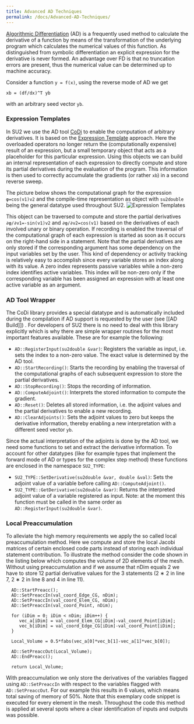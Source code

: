 ```yaml
---
title: Advanced AD Techniques
permalink: /docs/Advanced-AD-Techniques/
---
```


[Algorithmic Differentiation](https://en.wikipedia.org/wiki/Automatic_differentiation) (AD) is a frequently used method to calculate
the derivative of a function by means of the transformation of the underlying program which calculates the
numerical values of this function. As distinguished from symbolic differentiation an explicit expression for the
derivative is never formed. An advantage over FD is that no truncation errors are present, thus the numerical
value can be determined up to machine accuracy. 

Consider a function `y = f(x)`, using the reverse mode of AD we get

`xb = (df/dx)^T yb`

with an arbitrary seed vector `yb`.  


### Expression Templates

In SU2 we use the AD tool [CoDi](https://github.com/SciCompKL/CoDiPack) to enable the computation of arbitrary derivatives. It is based on the [Expression Template](https://en.wikipedia.org/wiki/Expression_templates) approach. Here the overloaded operators no longer return the (computationally expensive) result of an expression,
but a small temporary object that acts as a placeholder for this particular expression. Using this objects
we can build an internal representation of each expression to directly compute and store its partial derivatives during the evaluation of the program. This information is then used to correctly accumulate the gradients (or rather `xb`) in a second reverse sweep.

The picture below shows the computational graph for the expression `φ=cos(v1)v2` and the compile-time representation as object with `su2double` being the general datatype used throughout SU2. 
![Expression Templates](http://www.scicomp.uni-kl.de/wordpress/wp-content/uploads/2016/05/Screenshot-from-2016-05-20-15-49-59.png)

This object can be traversed to compute and store the partial derivatives `∂φ/∂v1=-sin(v1)v2` and `∂φ/∂v2=cos(v1)` based on the derivatives of each involved unary or binary operation. If recording is enabled the traversal of the computational graph of each
expression is started as soon as it occurs on the right-hand side in a statement. Note that the partial derivatives are only stored if the corresponding argument has some dependency on the input variables set by the user. This kind of dependency or
activity tracking is relatively easy to accomplish since every variable stores an index along with its value. A
zero index represents passive variables while a non-zero index identifies active variables. This index will be
non-zero only if the corresponding variable has been assigned an expression with at least one active variable
as an argument.

### AD Tool Wrapper 

The CoDi library provides a special datatype and is automatically included
during the compilation if AD support is requested by the user (see [[AD Build]]) . For developers of SU2 there is no need to deal
with this library explicitly which is why there are simple wrapper routines for the most important features
available. These are for example the following:

* `AD::RegisterInput(su2double &var)`: Registers the variable as input, i.e. sets the index to a
non-zero value. The exact value is determined by the AD tool.
* `AD::StartRecording()`: Starts the recording by enabling the traversal of the computational graphs
of each subsequent expression to store the partial derivatives.
* `AD::StopRecording()`: Stops the recording of information.
* `AD::ComputeAdjoint()`: Interprets the stored information to compute the gradient.
* `AD::Reset()`: Deletes all stored information, i.e. the adjoint values and the partial derivatives to
enable a new recording.
* `AD::ClearAdjoints()`: Sets the adjoint values to zero but keeps the derivative information, thereby
enabling a new interpretation with a different seed vector `yb`.

Since the actual interpretation of the adjoints is done by the AD tool, we need some functions to set and
extract the derivative information. To account for other datatypes (like for example types that implement
the forward mode of AD or types for the complex step method) these functions are enclosed in the namespace
`SU2_TYPE`:
* `SU2_TYPE::SetDerivative(su2double &var, double &val)`: Sets the adjoint value of a variable
before calling `AD::ComputeAdjoint()`.
* `SU2_TYPE::GetDerivative(su2double &var)`: Returns the interpreted adjoint value of a variable
registered as input. Note: at the moment this function must be called in the same order as `AD::RegisterInput(su2double &var)`.

### Local Preaccumulation

To alleviate the high memory requirements we apply the so called local preaccumulation method. Here we
compute and store the local Jacobi matrices of certain enclosed code parts instead of storing each individual
statement contribution. To illustrate the method consider the code shown in the listing below which computes the
volume of 2D elements of the mesh. Without using preaccumulation and if we assume that nDim equals 2 we
have to store 12 partial derivative values for the 3 statements (2 ∗ 2 in line 7, 2 ∗ 2 in line 8 and 4 in line 11).

```
  AD::StartPreacc();
  AD::SetPreaccIn(val_coord_Edge_CG, nDim);
  AD::SetPreaccIn(val_coord_Elem_CG, nDim);
  AD::SetPreaccIn(val_coord_Point, nDim);

  for (iDim = 0; iDim < nDim; iDim++) {
     vec_a[iDim] = val_coord_Elem_CG[iDim]-val_coord_Point[iDim];
     vec_b[iDim] = val_coord_Edge_CG[iDim]-val_coord_Point[iDim];
  }

  Local_Volume = 0.5*fabs(vec_a[0]*vec_b[1]-vec_a[1]*vec_b[0]);
	
  AD::SetPreaccOut(Local_Volume);
  AD::EndPreacc();

  return Local_Volume;
```

With preaccumulation we only store the derivatives of the variables flagged using `AD::SetPreaccIn` with
respect to the variables flagged with `AD::SetPreaccOut`. For our example this results in 6 values, which
means total saving of memory of 50%. Note that this exemplary code snippet is executed for every element
in the mesh. Throughout the code this method is applied at several spots where a clear identification of
inputs and outputs was possible.

